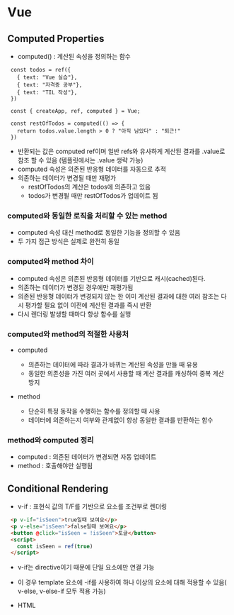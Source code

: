 # Vue

## Computed Properties

 - computed() : 계산된 속성을 정의하는 함수
 ```JS
  const todos = ref({
    { text: "Vue 실습"},
    { text: "자격증 공부"},
    { text: "TIL 작성"},
  })

  const { createApp, ref, computed } = Vue;

  const restOfTodos = computed(() => {
    return todos.value.length > 0 ? "아직 남았다" : "퇴근!"
  })
 ```

 - 반환되는 값은 computed ref이며 일반 refs와 유사하게 계산된 결과를 .value로 참조 할 수 있음 (템플릿에서는 .value 생략 가능)
 - computed 속성은 의존된 반응형 데이터를 자동으로 추적
 - 의존하는 데이터가 변경될 때만 재평가
   - restOfTodos의 계산은 todos에 의존하고 있음
   - todos가 변경될 때만 restOfTodos가 업데이트 됨

### computed와 동일한 로직을 처리할 수 있는 method

 - computed 속성 대신 method로 동일한 기능을 정의할 수 있음
 - 두 가지 접근 방식은 실제로 완전히 동일

### computed와 method 차이

 - computed 속성은 의존된 반응형 데이터를 기반으로 캐시(cached)된다.
 - 의존하는 데이터가 변경된 경우에만 재평가됨
 - 의존된 반응형 데이터가 변경되지 않는 한 이미 계산된 결과에 대한 여러 참조는 다시 평가할 필요 없이 이전에 계산된 결과를 즉시 반환
 - 다시 렌더링 발생할 때마다 항상 함수를 실행

### computed와 method의 적절한 사용처

 - computed
   - 의존하는 데이터에 따라 결과가 바뀌는 계산된 속성을 만들 때 유용
   - 동일한 의존성을 가진 여러 곳에서 사용할 때 계산 결과를 캐싱하여 중복 계산 방지

 - method
   - 단순히 특정 동작을 수행하는 함수를 정의할 때 사용
   - 데이터에 의존하는지 여부와 관계없이 항상 동일한 결과를 반환하는 함수

### method와 computed 정리

 - computed : 의존된 데이터가 변경되면 자동 업데이트
 - method : 호출해야만 실행됨

## Conditional Rendering

 - v-if : 표현식 값의 T/F를 기반으로 요소를 조건부로 렌더링
 ```HTML
  <p v-if="isSeen">true일때 보여요</p>
  <p v-else="isSeen">false일때 보여요</p>
  <button @click="isSeen = !isSeen">토글</button>
  <script>
    const isSeen = ref(true)
  </script>
 ```

 - v-if는 directive이기 때문에 단일 요소에만 연결 가능
 - 이 경우 template 요소에 -if를 사용하여 하나 이상의 요소에 대해 적용할 수 있음( v-else, v-else-if 모두 적용 가능)
 - HTML <template> element
   - 페이지가 로드 될 때 렌더링 되지 않지만 JavaScript를 사용하여 나중에 문서에서 사용할 수 있도록하는 HTML을 보유하기 위한 메커니즘
   - 보이지 않는 wrapper 역할

 - v-show : 표현식 값의 T/F를 기반으로 요소의 가시성을 전환

### v-if vs v-show

 - v-if(Cheap inital load, expensive toggle)
   - 초기 조건이 false인 경우 아무 작업도 수행하지 않음
   - 토글 비용이 높음

 - v-show(Expensive inital load, cheap toggle)
   - 초기 조건에 관계 없이 항상 렌더링
   - 초기 렌더링 비용이 더 높음

## List Rendering

 - v-for : 소스 데이터를 기반으로 요소 또는 템플릿 블록을 여러 번 렌더링
 - v-for는 alias in expression 형식의 특수 구문을 사용하여 반복되는 현재 요소에 대한 별칭(alias)을 제공
   ```HTML
      <div v-for="item in items">
        {{ item.text }}
      </div>
      <div v-for="(item, index) in items"></div>
      <div v-for="(value, key) in items"></div>
      <div v-for="(value, key, index) in items"></div>
   ```
 - 중첩된 v-for
   - 각 v-for 범위는 상위 범위에 접근 할 수 있음
   ```HTML
      <ul v-for="item in myInfo">
        <li v-for="friend in item.friend">
          {{ friend }}
        </li>
      </ul>
   ```

 - v-for와 key는 함께 사용한다 => 내부 컴포넌트 상태를 일관되게 유지
 - key는 반드시 각 요소에 대한 고유값을 나타낼 수 있는 식별자여야 함
 ```HTML
    <div v-for="item in items" :key="item.id">
      {{ item }}
    </div>
    <script>
      let id = 0
      const items = ref({
        { id: id++, name: "Alice"},
        { id: id++, name: "Bella"},
      })
    </script>
 ```

## v-for 와 v-if

 - 동일한 요소에 v-for와 v-if를 함께 사용하지 않는다.
   - 동일한 요소에 v-if가 v-for보다 우선순위가 더 높기 때문

 - v-for 와 v-if 문제 상황
   ```HTML
      <ul>
        <li v-for="todo in todos" v-if="!todos.isComplete" :key="todo.id">
          {{ todo.name }}
        </li>
      </ul>
      <!-- v-for with v-if & computed -->
      <ul>
        <li v-for="todo in completeTodos" :key="todo.id">
          {{ todo.name }}
        </li>
      </ul>
      <!-- v-for with v-if & template -->
      <ul>
        <template v-if="!todo.isComplete">
          <li v-for="todo in todos" :key="todo.id">
            {{ todo.name }}
          </li>
        </template>
      </ul>
      <script>
        let id = 0
        const todos = ref([
          { id: id++, name: "복습", isComplete: true},
          { id: id++, name: "예습", isComplete: false},
          { id: id++, name: "저녁식사", isComplete: true},
          { id: id++, name: "노래방", isComplete: false},
        ])

        const completeTodos = computed(() => {
          return todos.value.filter((todo) => !todo.isComplete)
        })
      </script>
   ```

## Watchers

 - watch() : 반응형 데이터를 감시하고, 감시하는 데이터가 변경되면 콜백 함수를 호출
 - watch 구조
   ```JS
    const { createApp, ref, watch } = Vue
    const count = ref(0)
    const countWatch = watch(count,(newValue, oldValue) => {
      console.log(`newValue : ${newValue}, oldValue: ${oldValue}`)
    })
    watch(variable, (newValue, oldValue) => {
      // do something
    })

    // message

    const message = ref("")
    const messageLength = ref(0)

    const messageWatch = watch(message, (newValue, oldValue) => {
      messageLength.value = newValue.length
    })
   ```

  - variable : 감시하는 변수
  - newValue : 감시하는 변수가 변화된 값, 콜백 함수의 첫번째 인자
  - oldValue : 콜백 함수의 두번째 인자

### Computed와 Watchers

 X | Computed | Watchers
---------|----------|---------
 공통점 | 데이터 변화를 감지하고 처리 | 동일
 동작 | 의존하는 데이터 속성의 계산된 값을 반환 | 특정 데이터 속성의 변화를 감시하고 작업을 수행
 사용 목적 | 템플릿 내에서 사용되는 데이터 연산용 | 데이터 변경에 따른 특정 작업 처리용
 사용 예시 | 연산 된 길이, 필터링 된 목록 계산 등 | 비동기 API 요청, 연관 데이터 업데이트

## Lifecycle Hooks

 - createApp ~ 메모리에서 삭제 ( 프로그램 종료 )
 - 

 - Vue 인스턴스의 생애주기 동안 특정 시점에 실행되는 함수
 ```JS
    const { createApp, ref, onMounted, onUpdated } = Vue

    const app = createApp({
      setup() {
        const count = ref(0)
        const message = ref(null)

        onMounted(() => {
          console.log("mounted")
        })

        onUpdated(() => {
          message.value = "updated!"
        })

        return {
          count,
          message
        }
      },
    })
 ```